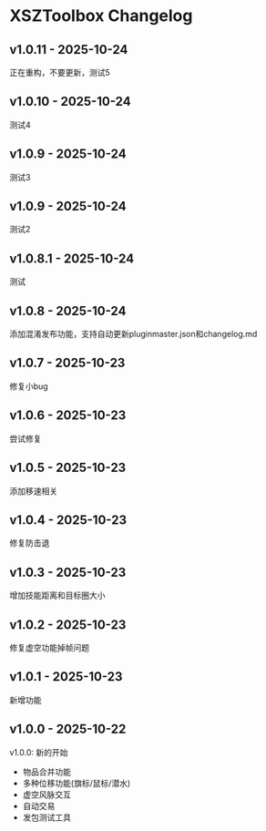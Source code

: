 # XSZToolbox Changelog
## v1.0.11 - 2025-10-24

正在重构，不要更新，测试5

## v1.0.10 - 2025-10-24

测试4

## v1.0.9 - 2025-10-24

测试3

## v1.0.9 - 2025-10-24

测试2

## v1.0.8.1 - 2025-10-24

测试

## v1.0.8 - 2025-10-24

添加混淆发布功能，支持自动更新pluginmaster.json和changelog.md


## v1.0.7 - 2025-10-23

修复小bug

## v1.0.6 - 2025-10-23

尝试修复

## v1.0.5 - 2025-10-23

添加移速相关

## v1.0.4 - 2025-10-23

修复防击退

## v1.0.3 - 2025-10-23

增加技能距离和目标圈大小

## v1.0.2 - 2025-10-23

修复虚空功能掉帧问题

## v1.0.1 - 2025-10-23

新增功能

## v1.0.0 - 2025-10-22

v1.0.0: 新的开始
- 物品合并功能
- 多种位移功能(旗标/鼠标/潜水)
- 虚空风脉交互
- 自动交易
- 发包测试工具
